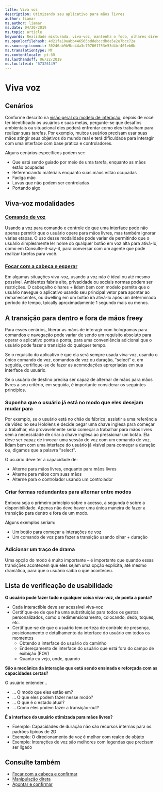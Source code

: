 ```yaml
---
title: Viva voz
description: Otimizando seu aplicativo para mãos livres
author: liamar
ms.author: liamar
ms.date: 04/20/2019
ms.topic: article
keywords: Realidade misturada, viva-voz, mantenha o foco, olhares direcionamento, interação, design
ms.openlocfilehash: 4d21fa10eabb446565bddebccdbde5e2e7bcc72a
ms.sourcegitcommit: 30246ab9b9be44a3c707061753e53d4bf401eb6b
ms.translationtype: MT
ms.contentlocale: pt-BR
ms.lasthandoff: 06/22/2019
ms.locfileid: "67326149"
---
```

# <a name="hands-free"></a>Viva voz



## <a name="scenarios"></a>Cenários

Conforme descrito na [visão geral do modelo de interação](interaction-fundamentals.md), depois de você ter identificado os usuários e suas metas, pergunte-se que desafios ambientais ou situacional eles poderá enfrentar como eles trabalham para realizar suas tarefas. Por exemplo, muitos usuários precisam usar suas mãos atingir seus objetivos do mundo real e terá dificuldade para interagir com uma interface com base prática e controladores. 

Alguns cenários específicos podem ser: 
* Que está sendo guiado por meio de uma tarefa, enquanto as mãos estão ocupadas
* Referenciando materiais enquanto suas mãos estão ocupadas
* Fadiga mão
* Luvas que não podem ser controladas
* Portando algo


## <a name="hands-free-modalities"></a>Viva-voz modalidades

### <a name="voice-commandingvoice-designmd"></a>[Comando de voz](voice-design.md)

Usando a voz para comando e controle de que uma interface pode não apenas permitir que o usuário opere para mãos livres, mas também ignorar várias etapas. O uso desse modalidade pode variar de permitindo que o usuário simplesmente ler nome do qualquer botão em voz alta para ativá-lo, como em Consulte-it-say-it, para conversar com um agente que pode realizar tarefas para você.



### <a name="head-gaze-and-dwellgaze-and-dwellmd"></a>[Focar com a cabeça e esperar](gaze-and-dwell.md)

Em algumas situações viva-voz, usando a voz não é ideal ou até mesmo possível. Ambientes fabris alto, privacidade ou sociais normas podem ser restrições. O cabeçalho olhares + lidam bem com modelo permite que o usuário navegue o aplicativo usando seu principal vetor para apontar ao remanescentes, ou dwelling em um botão irá ativá-lo após um determinado período de tempo, tpically aproximadamente 1 segundo mais ou menos. 


## <a name="transitioning-in-and-out-of-hands-freey"></a>A transição para dentro e fora de mãos freey

Para esses cenários, liberar as mãos de interagir com hologramas para comandos e navegação pode variar de sendo um requisito absoluto para operar o aplicativo ponta a ponta, para uma conveniência adicional que o usuário pode fazer a transição do qualquer tempo. 

Se o requisito do aplicativo é que ela será sempre usada viva-voz, usando o único comando de voz, comandos de voz ou duração, "select" e, em seguida, certifique-se de fazer as acomodações apropriadas em sua interface do usuário. 

Se o usuário de destino precisa ser capaz de alternar de mãos para mãos livres a seu critério, em seguida, é importante considerar os seguintes princípios.

### <a name="assume-the-user-is-already-in-the-mode-that-they-want-to-switch-to"></a>Suponha que o usuário já está no modo que eles desejam mudar para
Por exemplo, se o usuário está no chão de fábrica, assistir a uma referência de vídeo no seu Hololens e decide pegar uma chave inglesa para começar a trabalhar, ela provavelmente seria começar a trabalhar para mãos livres sem a necessidade de criar a chave inglesa ao pressionar um botão. Ela deve ser capaz de invocar uma sessão de voz com um comando de voz, lidam bem com uma interface do usuário já visível para começar a duração ou, digamos que a palavra "select".

O usuário deve ter a capacidade de: 
* Alterne para mãos livres, enquanto para mãos livres
* Alterne para mãos com suas mãos
* Alterne para o controlador usando um controlador 

### <a name="create-redundant-ways-to-switch-modes"></a>Criar formas redundantes para alternar entre modos
Embora seja o primeiro princípio sobre o acesso, a segunda é sobre a disponibilidade. Apenas não deve haver uma única maneira de fazer a transição para dentro e fora de um modo. 

Alguns exemplos seriam: 
* Um botão para começar a interações de voz
* Um comando de voz para fazer a transição usando olhar + duração

### <a name="add-a-dash-of-drama"></a>Adicionar um traço de drama
Uma opção do modo é muito importante – é importante que quando essas transições acontecem que eles sejam uma opção explícita, até mesmo dramática, para que o usuário saiba o que aconteceu. 


## <a name="usability-checklist"></a>Lista de verificação de usabilidade

**O usuário pode fazer tudo e qualquer coisa viva-voz, de ponta a ponta?**
* Cada interactible deve ser acessível viva-voz
* Certifique-se de que há uma substituição para todos os gestos personalizados, como o redimensionamento, colocando, dedo, toques, etc.
* Certifique-se de que o usuário tem certeza de controle de presença, posicionamento e detalhamento da interface do usuário em todos os momentos
    * Obtendo a interface do usuário do caminho
    * Endereçamento de interface do usuário que está fora do campo de exibição (FOV)
    * Quanto eu vejo, onde, quando

**São a mecânica da interação que está sendo ensinada e reforçada com as capacidades certas?**

O usuário entender...
* ... O modo que eles estão em?
* ... O que eles podem fazer nesse modo?
* ... O que é o estado atual?
* ... Como eles podem fazer a transição-out?
    
**É a interface do usuário otimizada para mãos livres?**   

* Exemplo: Capacidades de duração não são recursos internas para os padrões típicos de 2D
* Exemplo: O direcionamento de voz é melhor com realce de objeto
* Exemplo: Interações de voz são melhores com legendas que precisam ser ligado


## <a name="see-also"></a>Consulte também
* [Focar com a cabeça e confirmar](gaze-and-commit.md)
* [Manipulação direta](direct-manipulation.md)
* [Apontar e confirmar](point-and-commit.md)
